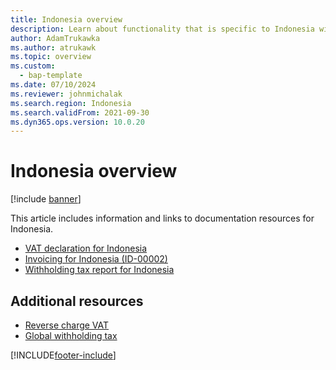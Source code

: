 ```yaml
---
title: Indonesia overview
description: Learn about functionality that is specific to Indonesia with links to resources about VAT declarations, invoicing, and withholding tax reports.
author: AdamTrukawka
ms.author: atrukawk
ms.topic: overview
ms.custom: 
  - bap-template
ms.date: 07/10/2024
ms.reviewer: johnmichalak
ms.search.region: Indonesia
ms.search.validFrom: 2021-09-30
ms.dyn365.ops.version: 10.0.20
---
```


# Indonesia overview

[!include [banner](../../includes/banner.md)]

This article includes information and links to documentation resources for Indonesia.

- [VAT declaration for Indonesia](apac-idn-ppn-declaration.md)
- [Invoicing for Indonesia (ID-00002)](apac-idn-invoicing.md)
- [Withholding tax report for Indonesia](apac-idn-wht-declaration.md)

## Additional resources

- [Reverse charge VAT](../global/emea-reverse-charge.md)
- [Global withholding tax](../../general-ledger/global-withholding-tax-overview.md)

[!INCLUDE[footer-include](../../../includes/footer-banner.md)]
